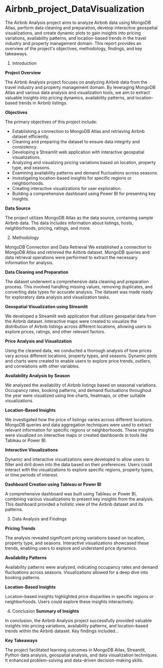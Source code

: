 # Airbnb_project_DataVisualization

The Airbnb Analysis project aims to analyze Airbnb data using MongoDB Atlas, perform data cleaning and preparation, develop interactive geospatial visualizations, and create dynamic plots to gain insights into pricing variations, availability patterns, and location-based trends in the travel industry and property management domain. This report provides an overview of the project's objectives, methodology, findings, and key takeaways.

1. Introduction
   
**Project Overview**

The Airbnb Analysis project focuses on analyzing Airbnb data from the travel industry and property management domain. By leveraging MongoDB Atlas and various data analysis and visualization tools, we aim to extract valuable insights into pricing dynamics, availability patterns, and location-based trends in Airbnb listings.

**Objectives**

The primary objectives of this project include:

- Establishing a connection to MongoDB Atlas and retrieving Airbnb dataset efficiently.
- Cleaning and preparing the dataset to ensure data integrity and consistency.
- Developing a Streamlit web application with interactive geospatial visualizations.
- Analyzing and visualizing pricing variations based on location, property type, and seasons.
- Examining availability patterns and demand fluctuations across seasons.
- Investigating location-based insights for specific regions or neighborhoods.
- Creating interactive visualizations for user exploration.
- Building a comprehensive dashboard using Power BI for presenting key insights.
  
**Data Source**

The project utilizes MongoDB Atlas as the data source, containing sample Airbnb data. The data includes information about listings, hosts, neighborhoods, pricing, ratings, and more.

2. Methodology

MongoDB Connection and Data Retrieval
We established a connection to MongoDB Atlas and retrieved the Airbnb dataset. MongoDB queries and data retrieval operations were performed to extract the necessary information for analysis.

**Data Cleaning and Preparation**

The dataset underwent a comprehensive data cleaning and preparation process. This involved handling missing values, removing duplicates, and converting data types for accurate analysis. The dataset was made ready for exploratory data analysis and visualization tasks.

**Geospatial Visualization using Streamlit** 

We developed a Streamlit web application that utilizes geospatial data from the Airbnb dataset. Interactive maps were created to visualize the distribution of Airbnb listings across different locations, allowing users to explore prices, ratings, and other relevant factors.

**Price Analysis and Visualization** 

Using the cleaned data, we conducted a thorough analysis of how prices vary across different locations, property types, and seasons. Dynamic plots and charts were created to enable users to explore price trends, outliers, and correlations with other variables.

**Availability Analysis by Season**

We analyzed the availability of Airbnb listings based on seasonal variations. Occupancy rates, booking patterns, and demand fluctuations throughout the year were visualized using line charts, heatmaps, or other suitable visualizations.

**Location-Based Insights**

We investigated how the price of listings varies across different locations. MongoDB queries and data aggregation techniques were used to extract relevant information for specific regions or neighborhoods. These insights were visualized on interactive maps or created dashboards in tools like Tableau or Power BI.

**Interactive Visualizations**

Dynamic and interactive visualizations were developed to allow users to filter and drill down into the data based on their preferences. Users could interact with the visualizations to explore specific regions, property types, or time periods of interest.

**Dashboard Creation using Tableau or Power BI**

A comprehensive dashboard was built using Tableau or Power BI, combining various visualizations to present key insights from the analysis. This dashboard provided a holistic view of the Airbnb dataset and its patterns.

3. Data Analysis and Findings
   
**Pricing Trends**

The analysis revealed significant pricing variations based on location, property type, and seasons. Interactive visualizations showcased these trends, enabling users to explore and understand price dynamics.

**Availability Patterns**

Availability patterns were analyzed, indicating occupancy rates and demand fluctuations across seasons. Visualizations allowed for a deep dive into booking patterns.

**Location-Based Insights**

Location-based insights highlighted price disparities in specific regions or neighborhoods. Users could explore these insights interactively.

4. Conclusion
**Summary of Insights**

In conclusion, the Airbnb Analysis project successfully provided valuable insights into pricing variations, availability patterns, and location-based trends within the Airbnb dataset. Key findings included...

**Key Takeaways**

The project facilitated learning outcomes in MongoDB Atlas, Streamlit, Python data analysis, geospatial analysis, and data visualization techniques. It enhanced problem-solving and data-driven decision-making skills.
